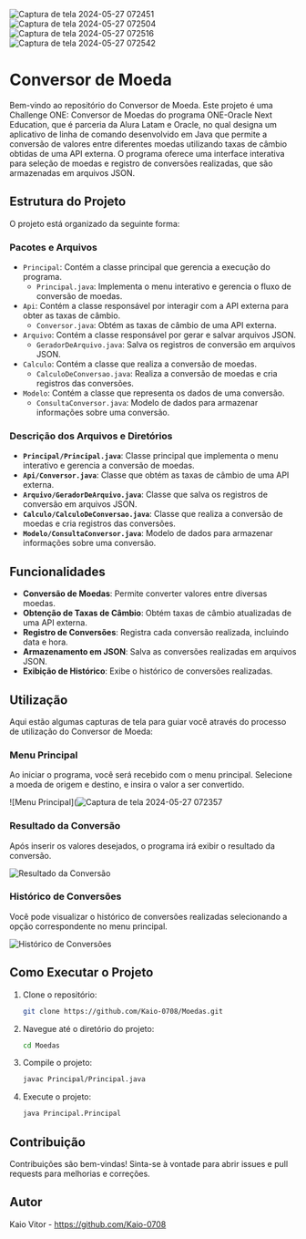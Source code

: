 
![Captura de tela 2024-05-27 072451](https://github.com/Kaio-0708/Moedas/assets/123708201/131496fe-3322-4187-a065-ed8432fad464)
![Captura de tela 2024-05-27 072504](https://github.com/Kaio-0708/Moedas/assets/123708201/8395fa40-44ec-42aa-a8c1-d241a41bad7d)
![Captura de tela 2024-05-27 072516](https://github.com/Kaio-0708/Moedas/assets/123708201/dc2fc672-cc84-458f-a8b7-2bb424f390a7)
![Captura de tela 2024-05-27 072542](https://github.com/Kaio-0708/Moedas/assets/123708201/1fb9ab63-6e0f-4683-85fa-464274827f09)
# Conversor de Moeda

Bem-vindo ao repositório do Conversor de Moeda. 
Este projeto é uma Challenge ONE: Conversor de Moedas do programa ONE-Oracle Next Education, que é parceria da Alura Latam e Oracle, no qual designa um aplicativo de linha de comando desenvolvido em Java
que permite a conversão de valores entre diferentes moedas utilizando taxas de câmbio obtidas de uma API externa.
O programa oferece uma interface interativa para seleção de moedas e registro de conversões realizadas, que são armazenadas em arquivos JSON.

## Estrutura do Projeto

O projeto está organizado da seguinte forma:

### Pacotes e Arquivos
- `Principal`: Contém a classe principal que gerencia a execução do programa.
  - `Principal.java`: Implementa o menu interativo e gerencia o fluxo de conversão de moedas.
- `Api`: Contém a classe responsável por interagir com a API externa para obter as taxas de câmbio.
  - `Conversor.java`: Obtém as taxas de câmbio de uma API externa.
- `Arquivo`: Contém a classe responsável por gerar e salvar arquivos JSON.
  - `GeradorDeArquivo.java`: Salva os registros de conversão em arquivos JSON.
- `Calculo`: Contém a classe que realiza a conversão de moedas.
  - `CalculoDeConversao.java`: Realiza a conversão de moedas e cria registros das conversões.
- `Modelo`: Contém a classe que representa os dados de uma conversão.
  - `ConsultaConversor.java`: Modelo de dados para armazenar informações sobre uma conversão.

### Descrição dos Arquivos e Diretórios
- **`Principal/Principal.java`**: Classe principal que implementa o menu interativo e gerencia a conversão de moedas.
- **`Api/Conversor.java`**: Classe que obtém as taxas de câmbio de uma API externa.
- **`Arquivo/GeradorDeArquivo.java`**: Classe que salva os registros de conversão em arquivos JSON.
- **`Calculo/CalculoDeConversao.java`**: Classe que realiza a conversão de moedas e cria registros das conversões.
- **`Modelo/ConsultaConversor.java`**: Modelo de dados para armazenar informações sobre uma conversão.

## Funcionalidades

- **Conversão de Moedas**: Permite converter valores entre diversas moedas.
- **Obtenção de Taxas de Câmbio**: Obtém taxas de câmbio atualizadas de uma API externa.
- **Registro de Conversões**: Registra cada conversão realizada, incluindo data e hora.
- **Armazenamento em JSON**: Salva as conversões realizadas em arquivos JSON.
- **Exibição de Histórico**: Exibe o histórico de conversões realizadas.

## Utilização

Aqui estão algumas capturas de tela para guiar você através do processo de utilização do Conversor de Moeda:

### Menu Principal
Ao iniciar o programa, você será recebido com o menu principal. Selecione a moeda de origem e destino, e insira o valor a ser convertido.

![Menu Principal](![Captura de tela 2024-05-27 072357](https://github.com/Kaio-0708/Moedas/assets/123708201/8e265051-31d8-4d7d-ac72-5f271771b6dd)

### Resultado da Conversão
Após inserir os valores desejados, o programa irá exibir o resultado da conversão.

![Resultado da Conversão](path/to/resultado_conversao_screenshot.png)

### Histórico de Conversões
Você pode visualizar o histórico de conversões realizadas selecionando a opção correspondente no menu principal.

![Histórico de Conversões](path/to/historico_conversoes_screenshot.png)

## Como Executar o Projeto

1. Clone o repositório:
    ```sh
    git clone https://github.com/Kaio-0708/Moedas.git
    ```

2. Navegue até o diretório do projeto:
    ```sh
    cd Moedas
    ```

3. Compile o projeto:
    ```sh
    javac Principal/Principal.java
    ```

4. Execute o projeto:
    ```sh
    java Principal.Principal
    ```

## Contribuição

Contribuições são bem-vindas! Sinta-se à vontade para abrir issues e pull requests para melhorias e correções.

## Autor

Kaio Vitor - https://github.com/Kaio-0708
